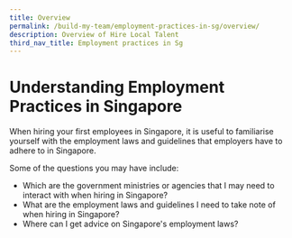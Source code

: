 ```yaml
---
title: Overview
permalink: /build-my-team/employment-practices-in-sg/overview/
description: Overview of Hire Local Talent
third_nav_title: Employment practices in Sg
---
```

# Understanding Employment Practices in Singapore

When hiring your first employees in Singapore, it is useful to familiarise yourself with the employment laws and guidelines that employers have to adhere to in Singapore.

Some of the questions you may have include:

- Which are the government ministries or agencies that I may need to interact with when hiring in Singapore?
- What are the employment laws and guidelines I need to take note of when hiring in Singapore?
- Where can I get advice on Singapore's employment laws?